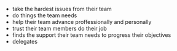 - take the hardest issues from their team
- do things the team needs
- help their team advance proffessionally and personally
- trust their team members do their job
- finds the support their team needs to progress their objectives
- delegates
